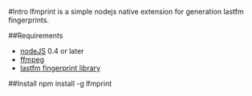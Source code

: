 #Intro
lfmprint is a simple nodejs native extension for generation lastfm fingerprints.

##Requirements
* [nodeJS](http://nodejs.org) 0.4 or later
* [ffmpeg](ffmpeg.org)
* [lastfm fingerprint library](https://github.com/lastfm/Fingerprinter) 

##Install
npm install -g lfmprint

